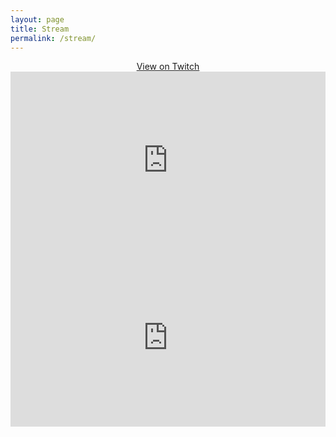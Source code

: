 ```yaml
---
layout: page
title: Stream
permalink: /stream/
---
```


<div style="text-align: center;">
<a href="https://www.twitch.tv/SoumyaK4" class="btn twitch fab fa-twitch"> View on Twitch</a>

</div>

<div style="padding-bottom: 56.25%; position: relative;">
<iframe width="100%" height="100%" 
src="https://player.twitch.tv/?channel=SoumyaK4&parent=soumyak4.in" frameborder="0" 
allow="accelerometer; autoplay; encrypted-media; gyroscope; picture-in-picture; fullscreen"  
style="position: absolute; top: 0px; left: 0px; width: 100%; height: 100%;">
</iframe>
</div>

<div style="padding-bottom: 56.25%; position: relative;">
<iframe width="100%" height="100%" src="https://www.twitch.tv/embed/SoumyaK4/chat?parent=soumyak4.in" frameborder="0" 
allow="accelerometer; autoplay; encrypted-media; gyroscope; picture-in-picture; fullscreen; darkpopout"  
style="position: absolute; top: 0px; left: 0px; width: 100%; height: 100%;">
</iframe>
</div>